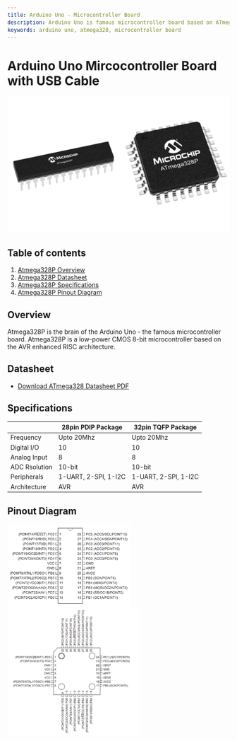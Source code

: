 ```yaml
---
title: Arduino Uno - Microcontroller Board
description: Arduino Uno is famous microcontroller board based on ATmega328P ic
keywords: arduino uno, atmega328, microcontroller board
---
```


# Arduino Uno Mircocontroller Board with USB Cable
![Atmega328P Datasheet and Pinout Diagram](/media/ic/atmega328p/atmega328p_ics.png "Atmega328P Datasheet and Pinout Diagram")


## Table of contents
1. [Atmega328P Overview](#Overview)
2. [Atmega328P Datasheet](#Datasheet)
3. [Atmega328P Specifications](#Specifications)
4. [Atmega328P Pinout Diagram](#Pinout)

## Overview <a name="Overview"></a>
Atmega328P is the brain of the Arduino Uno - the famous microcontroller board.
Atmega328P is a low-power CMOS 8-bit microcontroller based on the AVR enhanced RISC architecture.

## Datasheet <a name="Datasheet"></a>
- <a href="/media/ic/atmega328p/ATmega328P_Datasheet.pdf" target="_blank" rel="nofollow">Download ATmega328 Datasheet PDF</a>


## Specifications <a name="Specifications"></a>
||28pin PDIP Package|32pin TQFP Package|
|-|-|-|
|Frequency|Upto 20Mhz|Upto 20Mhz|
|Digital I/O|10|10|
|Analog Input|8|8|
|ADC Rsolution|10-bit|10-bit|
|Peripherals|1-UART, 2-SPI, 1-I2C|1-UART, 2-SPI, 1-I2C|
|Architecture|AVR|AVR|


## Pinout Diagram <a name="Pinout"></a>

<p float="left">
  <img title="DIP Atmega328P" 
       alt="atmega328p 28pin pdip package pinout diagram" 
       src="/media/ic/atmega328p/atmega328p_28pin_pdip_package_pinout.PNG" width="280" 
   /> 
  <img title="TQFP Atmega328P" 
       alt="atmega328p 32pin tqfp package pinout diagram" 
       src="/media/ic/atmega328p/atmega328p_32pin_tqfp_package_pinout.PNG" width="300" 
   /> 
</p>

